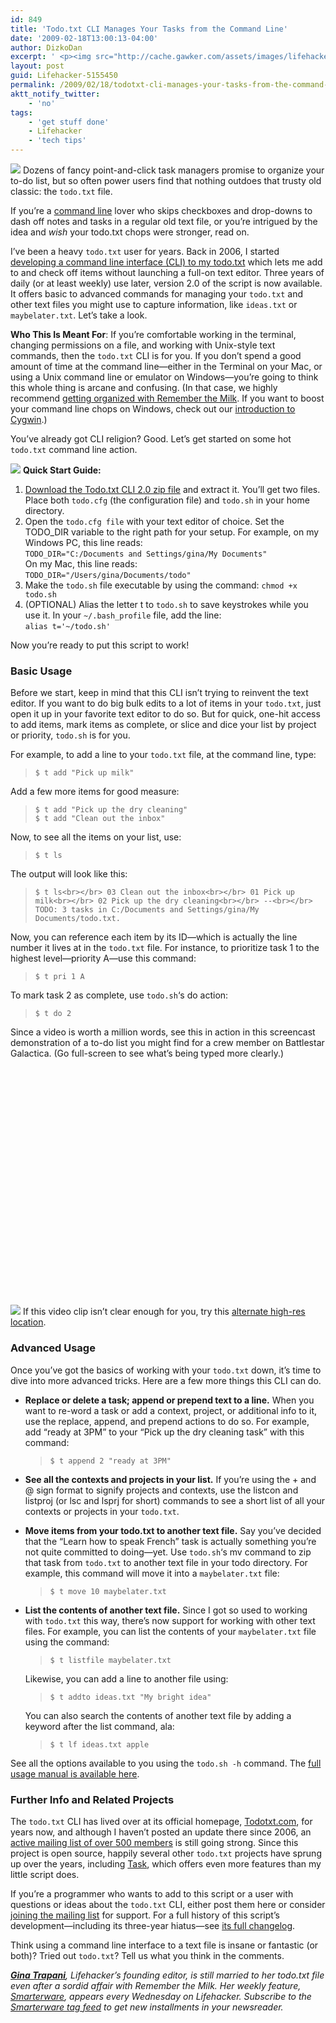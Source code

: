 ```yaml
---
id: 849
title: 'Todo.txt CLI Manages Your Tasks from the Command Line'
date: '2009-02-18T13:00:13-04:00'
author: DizkoDan
excerpt: ' <p><img src="http://cache.gawker.com/assets/images/lifehacker/2009/02/todotxt20-header.png" width="504" height="260" style="display:block;" /> Dozens of fancy point-and-click task managers promise to organize your to-do list, but so often power users find that nothing outdoes that trusty old classic: the <code>todo.txt</code> file.</p> <p>If you''re a <a class="autolink" title="Click here to read more posts tagged COMMAND LINE" href="http://lifehacker.com/tag/command-line/">command line</a> lover who skips checkboxes and drop-downs to dash off notes and tasks in a regular old text file, or you''re intrigued by the idea and <em>wish</em> your todo.txt chops were stronger, read on.</p> <p><br /> <br /> I''ve been a heavy <code>todo.txt</code> user for years. Back in 2006, I started <a href="http://lifehacker.com/183429/todotxt-in-action">developing a command line interface (CLI) to my todo.txt</a> which lets me add to and check off items without launching a full-on text editor. Three years of daily (or at least weekly) use later, version 2.0 of the script is now available. It offers basic to advanced commands for managing your <code>todo.txt</code> and other text files you might use to capture information, like <code>ideas.txt</code> or <code>maybelater.txt</code>. Let''s take a look.</p> <p><b>Who This Is Meant For</b>: If you''re comfortable working in the terminal, changing permissions on a file, and working with Unix-style text commands, then the <code>todo.txt</code> CLI is for you. If you don''t spend a good amount of time at the command line&mdash;either in the Terminal on your Mac, or using a Unix command line or emulator on Windows&mdash;you''re going to think this whole thing is arcane and confusing. (In that case, we highly recommend <a href="http://lifehacker.com/software/geek-to-live/get-organized-with-remember-the-milk-309789.php">getting organized with Remember the Milk</a>. If you want to boost your command line chops on Windows, check out our <a href="http://lifehacker.com/software/top/geek-to-live--introduction-to-cygwin-part-i-179514.php">introduction to Cygwin</a>.)</p> <p>You''ve already got CLI religion? Good. Let''s get started on some hot <code>todo.txt</code> command line action.</p> <p><a href="http://todotxt.com/library/todo.sh/todo.txt-cli-2.0.zip"><img src="http://cache.lifehacker.com/assets/resources/2007/05/dl-icon.png"/></a> <b>Quick Start Guide:</b></p> <ol> <li><a href="http://todotxt.com/library/todo.sh/todo.txt-cli-2.0.zip">Download the Todo.txt CLI 2.0 zip file</a> and extract it. You''ll get two files. Place both <code>todo.cfg</code> (the configuration file) and <code>todo.sh</code> in your home directory.</li> <li>Open the <code>todo.cfg file</code> with your text editor of choice. Set the TODO_DIR variable to the right path for your setup. For example, on my Windows PC, this line reads:<br /> <code>TODO_DIR="C:/Documents and Settings/gina/My Documents"</code><br /> On my Mac, this line reads:<br /> <code>TODO_DIR="/Users/gina/Documents/todo"</code></li> <li>Make the <code>todo.sh</code> file executable by using the command: <code>chmod +x todo.sh</code></li> <li>(OPTIONAL) Alias the letter t to <code>todo.sh</code> to save keystrokes while you use it. In your <code>~/.bash_profile</code> file, add the line:<br /> <code>alias t=''~/todo.sh''</code></li> </ol> <p>Now you''re ready to put this script to work!</p> <h3>Basic Usage</h3> <p>Before we start, keep in mind that this CLI isn''t trying to reinvent the text editor. If you want to do big bulk edits to a lot of items in your <code>todo.txt</code>, just open it up in your favorite text editor to do so. But for quick, one-hit access to add items, mark items as complete, or slice and dice your list by project or priority, <code>todo.sh</code> is for you.</p> <p>For example, to add a line to your <code>todo.txt</code> file, at the command line, type:</p> <blockquote> <p><code>$ t add "Pick up milk"</code></p> </blockquote> <p>Add a few more items for good measure:</p> <blockquote> <p><code>$ t add "Pick up the dry cleaning"</code><br /> <code>$ t add "Clean out the inbox"</code></p> </blockquote> <p>Now, to see all the items on your list, use:</p> <blockquote> <p><code>$ t ls</code></p> </blockquote> <p>The output will look like this:</p> <blockquote> <p><code>$ t ls<br /> 03 Clean out the inbox<br /> 01 Pick up milk<br /> 02 Pick up the dry cleaning<br /> --<br /> TODO: 3 tasks in C:/Documents and Settings/gina/My Documents/todo.txt.</code></p> </blockquote> <p>Now, you can reference each item by its ID&mdash;which is actually the line number it lives at in the <code>todo.txt</code> file. For instance, to prioritize task 1 to the highest level&mdash;priority A&mdash;use this command:</p> <blockquote> <p><code>$ t pri 1 A</code></p> </blockquote> <p>To mark task 2 as complete, use <code>todo.sh</code>''s do action:</p> <blockquote> <p><code>$ t do 2</code></p> </blockquote> <p>Since a video is worth a million words, see this in action in this screencast demonstration of a to-do list you might find for a crew member on Battlestar Galactica. (Go full-screen to see what''s being typed more clearly.)</p> <p>  <img src="http://cache.gawker.com/assets/images/lifehacker/2009/02/3263629.jpg" style="display: none;" class="embeddedVideoThumbnail"/> If this video clip isn''t clear enough for you, try this <a href="http://todotxt.com/library/todo.sh/screencast/">alternate high-res location</a>.</p> <p><br /></p> <h3>Advanced Usage</h3> <p>Once you''ve got the basics of working with your <code>todo.txt</code> down, it''s time to dive into more advanced tricks. Here are a few more things this CLI can do.</p> <ul> <li><b>Replace or delete a task; append or prepend text to a line.</b> When you want to re-word a task or add a context, project, or additional info to it, use the replace, append, and prepend actions to do so. For example, add "ready at 3PM" to your "Pick up the dry cleaning task" with this command:<br /> <blockquote><code>$ t append 2 "ready at 3PM"</code></blockquote> </li> <li><b>See all the contexts and projects in your list.</b> If you''re using the + and @ sign format to signify projects and contexts, use the listcon and listproj (or lsc and lsprj for short) commands to see a short list of all your contexts or projects in your <code>todo.txt</code>.</li> <li><b>Move items from your todo.txt to another text file.</b> Say you''ve decided that the "Learn how to speak French" task is actually something you''re not quite committed to doing&mdash;yet. Use <code>todo.sh</code>''s mv command to zip that task from <code>todo.txt</code> to another text file in your todo directory. For example, this command will move it into a <code>maybelater.txt</code> file:<br /> <blockquote><code>$ t move 10 maybelater.txt</code></blockquote> </li> <li><b>List the contents of another text file.</b> Since I got so used to working with <code>todo.txt</code> this way, there''s now support for working with other text files. For example, you can list the contents of your <code>maybelater.txt</code> file using the command:<br /> <blockquote><code>$ t listfile maybelater.txt</code></blockquote> <p>Likewise, you can add a line to another file using:<br /></p> <blockquote><code>$ t addto ideas.txt "My bright idea"</code></blockquote> <p>You can also search the contents of another text file by adding a keyword after the list command, ala:<br /></p> <blockquote><code>$ t lf ideas.txt apple</code></blockquote> </li> </ul> <p>See all the options available to you using the <code>todo.sh -h</code> command. The <a href="http://todotxt.com/library/todo.sh/usage.txt">full usage manual is available here</a>.</p> <h3>Further Info and Related Projects</h3> <p>The <code>todo.txt</code> CLI has lived over at its official homepage, <a href="http://todotxt.com">Todotxt.com</a>, for years now, and although I haven''t posted an update there since 2006, an <a href="http://tech.groups.yahoo.com/group/todotxt/">active mailing list of over 500 members</a> is still going strong. Since this project is open source, happily several other <code>todo.txt</code> projects have sprung up over the years, including <a href="http://www.beckingham.net/task.html">Task</a>, which offers even more features than my little script does.</p> <p>If you''re a programmer who wants to add to this script or a user with questions or ideas about the <code>todo.txt</code> CLI, either post them here or consider <a href="http://tech.groups.yahoo.com/group/todotxt/">joining the mailing list</a> for support. For a full history of this script''s development&mdash;including its three-year hiatus&mdash;see <a href="http://todotxt.com/library/todo.sh/changelog.txt">its full changelog</a>.</p> <p>Think using a command line interface to a text file is insane or fantastic (or both)? Tried out <code>todo.txt</code>? Tell us what you think in the comments.</p> <p><i><strong><a href="http://ginatrapani.org">Gina Trapani</a></strong>, Lifehacker''s founding editor, is still married to her todo.txt file even after a sordid affair with Remember the Milk. Her weekly feature, <a href="http://lifehacker.com/tag/smarterware/">Smarterware</a>, appears every Wednesday on Lifehacker. Subscribe to the <a href="http://lifehacker.com/tag/smarterware/index.xml">Smarterware tag feed</a> to get new installments in your newsreader.</i></p> '
layout: post
guid: Lifehacker-5155450
permalink: /2009/02/18/todotxt-cli-manages-your-tasks-from-the-command-line/
aktt_notify_twitter:
    - 'no'
tags:
    - 'get stuff done'
    - Lifehacker
    - 'tech tips'
---
```


![](http://cache.gawker.com/assets/images/lifehacker/2009/02/todotxt20-header.png) Dozens of fancy point-and-click task managers promise to organize your to-do list, but so often power users find that nothing outdoes that trusty old classic: the `todo.txt` file.

If you’re a [command line](http://lifehacker.com/tag/command-line/ "Click here to read more posts tagged COMMAND LINE") lover who skips checkboxes and drop-downs to dash off notes and tasks in a regular old text file, or you’re intrigued by the idea and *wish* your todo.txt chops were stronger, read on.

  
  
 I’ve been a heavy `todo.txt` user for years. Back in 2006, I started [developing a command line interface (CLI) to my todo.txt](http://lifehacker.com/183429/todotxt-in-action) which lets me add to and check off items without launching a full-on text editor. Three years of daily (or at least weekly) use later, version 2.0 of the script is now available. It offers basic to advanced commands for managing your `todo.txt` and other text files you might use to capture information, like `ideas.txt` or `maybelater.txt`. Let’s take a look.

**Who This Is Meant For**: If you’re comfortable working in the terminal, changing permissions on a file, and working with Unix-style text commands, then the `todo.txt` CLI is for you. If you don’t spend a good amount of time at the command line—either in the Terminal on your Mac, or using a Unix command line or emulator on Windows—you’re going to think this whole thing is arcane and confusing. (In that case, we highly recommend [getting organized with Remember the Milk](http://lifehacker.com/software/geek-to-live/get-organized-with-remember-the-milk-309789.php). If you want to boost your command line chops on Windows, check out our [introduction to Cygwin](http://lifehacker.com/software/top/geek-to-live--introduction-to-cygwin-part-i-179514.php).)

You’ve already got CLI religion? Good. Let’s get started on some hot `todo.txt` command line action.

[![](http://cache.lifehacker.com/assets/resources/2007/05/dl-icon.png)](http://todotxt.com/library/todo.sh/todo.txt-cli-2.0.zip) **Quick Start Guide:**

1. [Download the Todo.txt CLI 2.0 zip file](http://todotxt.com/library/todo.sh/todo.txt-cli-2.0.zip) and extract it. You’ll get two files. Place both `todo.cfg` (the configuration file) and `todo.sh` in your home directory.
2. Open the `todo.cfg file` with your text editor of choice. Set the TODO\_DIR variable to the right path for your setup. For example, on my Windows PC, this line reads:  
    `TODO_DIR="C:/Documents and Settings/gina/My Documents"`  
     On my Mac, this line reads:  
    `TODO_DIR="/Users/gina/Documents/todo"`
3. Make the `todo.sh` file executable by using the command: `chmod +x todo.sh`
4. (OPTIONAL) Alias the letter t to `todo.sh` to save keystrokes while you use it. In your `~/.bash_profile` file, add the line:  
    `alias t='~/todo.sh'`

Now you’re ready to put this script to work!

### Basic Usage

Before we start, keep in mind that this CLI isn’t trying to reinvent the text editor. If you want to do big bulk edits to a lot of items in your `todo.txt`, just open it up in your favorite text editor to do so. But for quick, one-hit access to add items, mark items as complete, or slice and dice your list by project or priority, `todo.sh` is for you.

For example, to add a line to your `todo.txt` file, at the command line, type:

> `$ t add "Pick up milk"`

Add a few more items for good measure:

> `$ t add "Pick up the dry cleaning"`  
> `$ t add "Clean out the inbox"`

Now, to see all the items on your list, use:

> `$ t ls`

The output will look like this:

> `$ t ls<br></br> 03 Clean out the inbox<br></br> 01 Pick up milk<br></br> 02 Pick up the dry cleaning<br></br> --<br></br> TODO: 3 tasks in C:/Documents and Settings/gina/My Documents/todo.txt.`

Now, you can reference each item by its ID—which is actually the line number it lives at in the `todo.txt` file. For instance, to prioritize task 1 to the highest level—priority A—use this command:

> `$ t pri 1 A`

To mark task 2 as complete, use `todo.sh`‘s do action:

> `$ t do 2`

Since a video is worth a million words, see this in action in this screencast demonstration of a to-do list you might find for a crew member on Battlestar Galactica. (Go full-screen to see what’s being typed more clearly.)

<object class="left gawkerVideo embeddedVideo" height="380" width="506"><param name="movie" value="http://vimeo.com/moogaloop.swf?clip_id=3263629&server=vimeo.com&show_title=1&show_byline=1&show_portrait=0&color=&fullscreen=1"></param><param name="allowFullScreen" value="true"></param></object>![](http://cache.gawker.com/assets/images/lifehacker/2009/02/3263629.jpg) If this video clip isn’t clear enough for you, try this [alternate high-res location](http://todotxt.com/library/todo.sh/screencast/).

### Advanced Usage

Once you’ve got the basics of working with your `todo.txt` down, it’s time to dive into more advanced tricks. Here are a few more things this CLI can do.

- **Replace or delete a task; append or prepend text to a line.** When you want to re-word a task or add a context, project, or additional info to it, use the replace, append, and prepend actions to do so. For example, add “ready at 3PM” to your “Pick up the dry cleaning task” with this command:  
      
    > `$ t append 2 "ready at 3PM"`
- **See all the contexts and projects in your list.** If you’re using the + and @ sign format to signify projects and contexts, use the listcon and listproj (or lsc and lsprj for short) commands to see a short list of all your contexts or projects in your `todo.txt`.
- **Move items from your todo.txt to another text file.** Say you’ve decided that the “Learn how to speak French” task is actually something you’re not quite committed to doing—yet. Use `todo.sh`‘s mv command to zip that task from `todo.txt` to another text file in your todo directory. For example, this command will move it into a `maybelater.txt` file:  
      
    > `$ t move 10 maybelater.txt`
- **List the contents of another text file.** Since I got so used to working with `todo.txt` this way, there’s now support for working with other text files. For example, you can list the contents of your `maybelater.txt` file using the command:  
      
    > `$ t listfile maybelater.txt`
    
    Likewise, you can add a line to another file using:
    
    > `$ t addto ideas.txt "My bright idea"`
    
    You can also search the contents of another text file by adding a keyword after the list command, ala:
    
    > `$ t lf ideas.txt apple`

See all the options available to you using the `todo.sh -h` command. The [full usage manual is available here](http://todotxt.com/library/todo.sh/usage.txt).

### Further Info and Related Projects

The `todo.txt` CLI has lived over at its official homepage, [Todotxt.com](http://todotxt.com), for years now, and although I haven’t posted an update there since 2006, an [active mailing list of over 500 members](http://tech.groups.yahoo.com/group/todotxt/) is still going strong. Since this project is open source, happily several other `todo.txt` projects have sprung up over the years, including [Task](http://www.beckingham.net/task.html), which offers even more features than my little script does.

If you’re a programmer who wants to add to this script or a user with questions or ideas about the `todo.txt` CLI, either post them here or consider [joining the mailing list](http://tech.groups.yahoo.com/group/todotxt/) for support. For a full history of this script’s development—including its three-year hiatus—see [its full changelog](http://todotxt.com/library/todo.sh/changelog.txt).

Think using a command line interface to a text file is insane or fantastic (or both)? Tried out `todo.txt`? Tell us what you think in the comments.

***[Gina Trapani](http://ginatrapani.org)**, Lifehacker’s founding editor, is still married to her todo.txt file even after a sordid affair with Remember the Milk. Her weekly feature, [Smarterware](http://lifehacker.com/tag/smarterware/), appears every Wednesday on Lifehacker. Subscribe to the [Smarterware tag feed](http://lifehacker.com/tag/smarterware/index.xml) to get new installments in your newsreader.*
